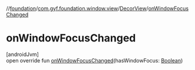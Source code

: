 //[foundation](../../../index.md)/[com.gyf.foundation.window.view](../index.md)/[DecorView](index.md)/[onWindowFocusChanged](on-window-focus-changed.md)

# onWindowFocusChanged

[androidJvm]\
open override fun [onWindowFocusChanged](on-window-focus-changed.md)(hasWindowFocus: [Boolean](https://kotlinlang.org/api/core/kotlin-stdlib/kotlin/-boolean/index.html))